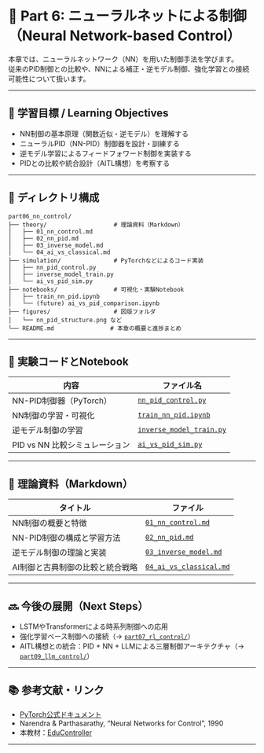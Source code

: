 # 🤖 Part 6: ニューラルネットによる制御（Neural Network-based Control）

本章では、ニューラルネットワーク（NN）を用いた制御手法を学びます。  
従来のPID制御との比較や、NNによる補正・逆モデル制御、強化学習との接続可能性について扱います。

---

## 🎯 学習目標 / Learning Objectives

- NN制御の基本原理（関数近似・逆モデル）を理解する  
- ニューラルPID（NN-PID）制御器を設計・訓練する  
- 逆モデル学習によるフィードフォワード制御を実装する  
- PIDとの比較や統合設計（AITL構想）を考察する

---

## 📁 ディレクトリ構成

```plaintext
part06_nn_control/
├── theory/                   # 理論資料（Markdown）
│   ├── 01_nn_control.md
│   ├── 02_nn_pid.md
│   ├── 03_inverse_model.md
│   └── 04_ai_vs_classical.md
├── simulation/               # PyTorchなどによるコード実装
│   ├── nn_pid_control.py
│   ├── inverse_model_train.py
│   └── ai_vs_pid_sim.py
├── notebooks/                # 可視化・実験Notebook
│   ├── train_nn_pid.ipynb
│   └── (future) ai_vs_pid_comparison.ipynb
├── figures/                  # 図版フォルダ
│   └── nn_pid_structure.png など
└── README.md                # 本章の概要と進捗まとめ
```

---

## 🧪 実験コードとNotebook

| 内容                           | ファイル名                                                    |
|--------------------------------|---------------------------------------------------------------|
| NN-PID制御器（PyTorch）        | [`nn_pid_control.py`](./simulation/nn_pid_control.py)         |
| NN制御の学習・可視化           | [`train_nn_pid.ipynb`](./notebooks/train_nn_pid.ipynb)        |
| 逆モデル制御の学習             | [`inverse_model_train.py`](./simulation/inverse_model_train.py) |
| PID vs NN 比較シミュレーション | [`ai_vs_pid_sim.py`](./simulation/ai_vs_pid_sim.py)           |

---

## 🧠 理論資料（Markdown）

| タイトル                         | ファイル                                                    |
|----------------------------------|-------------------------------------------------------------|
| NN制御の概要と特徴               | [`01_nn_control.md`](./theory/01_nn_control.md)             |
| NN-PID制御の構成と学習方法       | [`02_nn_pid.md`](./theory/02_nn_pid.md)                     |
| 逆モデル制御の理論と実装         | [`03_inverse_model.md`](./theory/03_inverse_model.md)       |
| AI制御と古典制御の比較と統合戦略 | [`04_ai_vs_classical.md`](./theory/04_ai_vs_classical.md)   |

---

 ## 🔜 今後の展開（Next Steps）

- LSTMやTransformerによる時系列制御への応用  
- 強化学習ベース制御への接続（→ [`part07_rl_control/`](../part07_rl_control/)）  
- AITL構想との統合：PID + NN + LLMによる三層制御アーキテクチャ（→ [`part09_llm_control/`](../part09_llm_control/)）

---

## 📚 参考文献・リンク

- [PyTorch公式ドキュメント](https://pytorch.org/docs/)
- Narendra & Parthasarathy, “Neural Networks for Control”, 1990
- 本教材：[EduController](https://github.com/Samizo-AITL/EduController)

---

